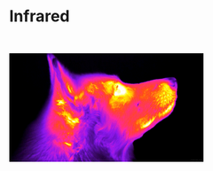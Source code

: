 <h1>Infrared</h1>

</BR>

<p>
  <img src="https://raw.githubusercontent.com/JonnyBanana/Bananas_Flipper/main/IMG/ir.gif" width="350">
</p>

</BR>
